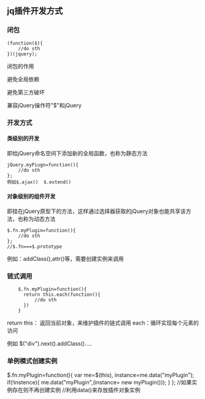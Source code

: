 <h2>jq插件开发方式</h2>
<h3>闭包</h3>

    (function($){
        //do sth
    })(jquery);

闭包的作用

避免全局依赖

避免第三方破坏

兼容jQuery操作符"$"和jQuery

<h3>开发方式</h3>
<h4>类级别的开发</h4>
即给jQuery命名空间下添加新的全局函数，也称为静态方法

    jQuery.myPiugn=function(){
        //do sth
    };
    例如$.ajax()  $.extend()
    
<h4>对象级别的组件开发</h4>
即挂在jQuery原型下的方法，这样通过选择器获取的jQuery对象也能共享该方法，也称为动态方法

    $.fn.myPlugin=function(){
        //do sth
    };
    //$.fn===$.prototype

例如：addClass(),attr()等，需要创建实例来调用

<h3>链式调用</h3>

        $.fn.myPlugin=function(){
          return this.each(function(){
              //do sth
          })
        }
return this： 返回当前对象，来维护插件的链式调用
each：循环实现每个元素的访问

例如 $("div").next().addClass().....

<h3>单例模式创建实例</h3>
        $.fn.myPlugin=function(){
            var me=$(this),
            instance=me.data("myPlugin");
            if(!instence){
                me.data("myPlugin",(instance= new myPlugin()));
            }
        };
        //如果实例存在则不再创建实例
        //利用data()来存放插件对象实例













